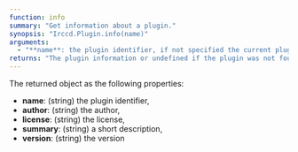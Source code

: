 ```yaml
---
function: info
summary: "Get information about a plugin."
synopsis: "Irccd.Plugin.info(name)"
arguments:
  - "**name**: the plugin identifier, if not specified the current plugin is selected."
returns: "The plugin information or undefined if the plugin was not found."
---
```


The returned object as the following properties:

  - **name**: (string) the plugin identifier,
  - **author**: (string) the author,
  - **license**: (string) the license,
  - **summary**: (string) a short description,
  - **version**: (string) the version
